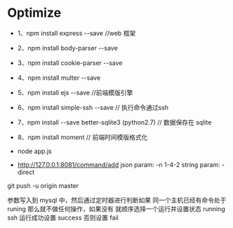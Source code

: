 # Optimize

* 1、npm install express --save //web 框架
* 2、npm install body-parser --save
* 3、npm install cookie-parser --save
* 4、npm install multer --save
* 5、npm install ejs --save //前端模版引擎
* 6、npm install simple-ssh --save  // 执行命令通过ssh
* 7、npm install --save better-sqlite3 (python2.7) // 数据保存在 sqlite
* 8、npm install moment // 前端时间模版格式化

* node app.js
* http://127.0.0.1:8081/command/add
json param:  -n  1-4-2
string param: -direct

git push -u origin master

参数写入到 mysql 中，然后通过定时器进行判断如果 同一个主机已经有命令处于 runing 那么就不做任何操作，如果没有
就顺序选择一个运行并设置状态 running
ssh 运行成功设置 success 否则设置 fail

